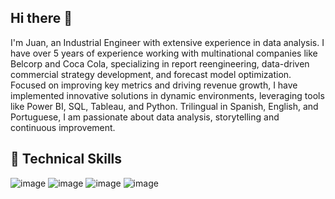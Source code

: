 ## Hi there 👋
I'm Juan, an Industrial Engineer with extensive experience in data analysis. I have over 5 years of experience working with multinational companies like Belcorp and Coca Cola, specializing in report reengineering, data-driven commercial strategy development, and forecast model optimization. Focused on improving key metrics and driving revenue growth, I have implemented innovative solutions in dynamic environments, leveraging tools like Power BI, SQL, Tableau, and Python. Trilingual in Spanish, English, and Portuguese, I am passionate about data analysis, storytelling and continuous improvement.

## 💼 Technical Skills
![image](https://github.com/user-attachments/assets/608f9b83-67d2-4e10-bbd9-bb3f9fb66d72) ![image](https://github.com/user-attachments/assets/d230bbab-951c-40ca-bf96-ef2dcf66b36d) ![image](https://github.com/user-attachments/assets/2d2fe0da-ddae-4011-9886-fdcc724e7b38) ![image](https://github.com/user-attachments/assets/12286282-9c02-4268-884f-0a851ef4da70)

<!--
**JuanOrtolani/JuanOrtolani** is a ✨ _special_ ✨ repository because its `README.md` (this file) appears on your GitHub profile.

Here are some ideas to get you started:

- 🔭 I’m currently working on ...
- 🌱 I’m currently learning ...
- 👯 I’m looking to collaborate on ...
- 🤔 I’m looking for help with ...
- 💬 Ask me about ...
- 📫 How to reach me: ...
- 😄 Pronouns: ...
- ⚡ Fun fact: ...

https://github.com/st-olz
https://github.com/tushar2704
https://github.com/Ileriayo/markdown-badges
https://dev.to/envoy_/150-badges-for-github-pnk?source=post_page-----36957caa711c--------------------------------
https://yushi95.medium.com/how-to-create-a-beautiful-readme-for-your-github-profile-36957caa711c
-->
